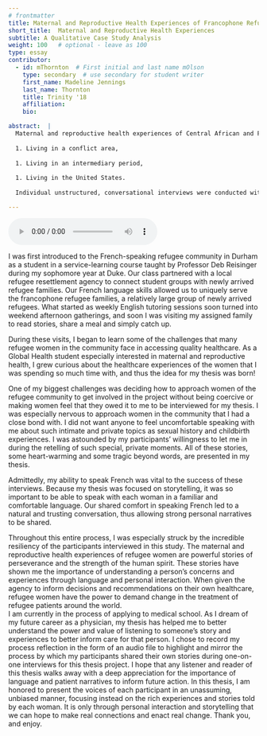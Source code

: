 ```yaml
---
# frontmatter
title: Maternal and Reproductive Health Experiences of Francophone Refugee Women Living in Durham, NC
short_title:  Maternal and Reproductive Health Experiences
subtitle: A Qualitative Case Study Analysis
weight: 100   # optional - leave as 100
type: essay
contributor:
  - id: mThornton  # First initial and last name mOlson
    type: secondary  # use secondary for student writer
    first_name: Madeline Jennings 
    last_name: Thornton
    title: Trinity '18
    affiliation: 
    bio: 

abstract:  |
  Maternal and reproductive health experiences of Central African and French-speaking refugee populations in the United States have not been well studied, despite the fact that the United States has resettled 50,000 Congolese refugee during a recent 5-year period. This quantitative case study analysis was conducted to fill a gap in the literature on the health of French-speaking refugee women by qualitatively examining their experiences with maternal and reproductive healthcare across their life course. In addition to presenting the experiences of each participant, this study aims to give voice to an often ignored population of refugee women and to provide agency to each participant to share her story. Although each refugee follows a unique path, the participants in this study all followed a general life course pattern. The experiences of each participant in this study were analyzed and categorized according to the following life course pattern: 
  
  1. Living in a conflict area,
  
  1. Living in an intermediary period,
  
  1. Living in the United States. 
  
  Individual unstructured, conversational interviews were conducted with five French-speaking refugee women recruited through a snowball sample. Interviews were conducted in French in the participant’s home using an interview guide that included questions on general healthcare experiences, maternal and obstetric care and family planning history throughout each stage of the life course. Interviews were audio-recorded and transcribed. Analytic memos were created to identify emerging themes. The general healthcare experiences, as well as maternal and reproductive healthcare experiences, of each participant were discussed in the context of each stage of the life course. This thesis expands upon emerging themes from conversations with participants related to religion, abortion and family planning. Furthermore, this thesis discusses and analyzes the implications and importance of this research at a personal, statewide, national and international level. 

---
```


<audio controls>
  <source src="" type="audio/mpeg">
Your browser does not support the audio element.
</audio>   


I was first introduced to the French-speaking refugee community in Durham as a student in a service-learning course taught by Professor Deb Reisinger during my sophomore year at Duke. Our class partnered with a local refugee resettlement agency to connect student groups with newly arrived refugee families. Our French language skills allowed us to uniquely serve the francophone refugee families, a relatively large group of newly arrived refugees. What started as weekly English tutoring sessions soon turned into weekend afternoon gatherings, and soon I was visiting my assigned family to read stories, share a meal and simply catch up. 

During these visits, I began to learn some of the challenges that many refugee women in the community face in accessing quality healthcare. As a Global Health student especially interested in maternal and reproductive health, I grew curious about the healthcare experiences of the women that I was spending so much time with, and thus the idea for my thesis was born! 

One of my biggest challenges was deciding how to approach women of the refugee community to get involved in the project without being coercive or making women feel that they owed it to me to be interviewed for my thesis. I was especially nervous to approach women in the community that I had a close bond with. I did not want anyone to feel uncomfortable speaking with me about such intimate and private topics as sexual history and childbirth experiences. I was astounded by my participants’ willingness to let me in during the retelling of such special, private moments. All of these stories, some heart-warming and some tragic beyond words, are presented in my thesis. 

Admittedly, my ability to speak French was vital to the success of these interviews. Because my thesis was focused on storytelling, it was so important to be able to speak with each woman in a familiar and comfortable language. Our shared comfort in speaking French led to a natural and trusting conversation, thus allowing strong personal narratives to be shared.    

Throughout this entire process, I was especially struck by the incredible resiliency of the participants interviewed in this study. The maternal and reproductive health experiences of refugee women are powerful stories of perseverance and the strength of the human spirit. These stories have shown me the importance of understanding a person’s concerns and experiences through language and personal interaction. When given the agency to inform decisions and recommendations on their own healthcare, refugee women have the power to demand change in the treatment of refugee patients around the world.  
I am currently in the process of applying to medical school. As I dream of my future career as a physician, my thesis has helped me to better understand the power and value of listening to someone’s story and experiences to better inform care for that person. 
I chose to record my process reflection in the form of an audio file to highlight and mirror the process by which my participants shared their own stories during one-on-one interviews for this thesis project. I hope that any listener and reader of this thesis walks away with a deep appreciation for the importance of language and patient narratives to inform future action. In this thesis, I am honored to present the voices of each participant in an unassuming, unbiased manner, focusing instead on the rich experiences and stories told by each woman. It is only through personal interaction and storytelling that we can hope to make real connections and enact real change. Thank you, and enjoy. 